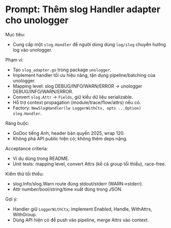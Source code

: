 # Prompt: Thêm slog Handler adapter cho unologger

Mục tiêu:
- Cung cấp một `slog.Handler` để người dùng dùng `log/slog` chuyển hướng log vào unologger.

Phạm vi:
- Tạo `slog_adapter.go` trong package `unologger`.
- Implement handler tối ưu hiệu năng, tận dụng pipeline/batching của unologger.
- Mapping level: slog DEBUG/INFO/WARN/ERROR → unologger DEBUG/INFO/WARN/ERROR.
- Convert `slog.Attr` → `Fields`, giữ kiểu dữ liệu serializable.
- Hỗ trợ context propagation (module/trace/flow/attrs) nếu có.
- Factory: `NewSlogHandler(lw LoggerWithCtx, opts ...Option) slog.Handler`.

Ràng buộc:
- GoDoc tiếng Anh, header bản quyền 2025, wrap 120.
- Không phá API public hiện có; không thêm deps nặng.

Acceptance criteria:
- Ví dụ dùng trong README.
- Unit tests: mapping level, convert Attrs (kể cả group tối thiểu), race-free.

Kiểm thử tối thiểu:
- slog.Info/slog.Warn route đúng stdout/stderr (WARN→stderr).
- Attr number/bool/string/time xuất đúng trong JSON.

Gợi ý:
- Handler giữ `LoggerWithCtx`; implement Enabled, Handle, WithAttrs, WithGroup.
- Dùng API hiện có để push vào pipeline, merge Attrs vào context.